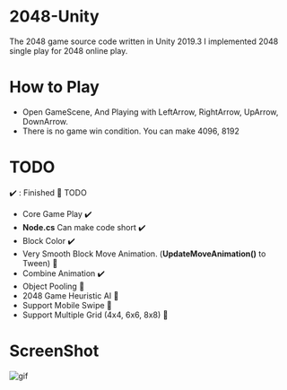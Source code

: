 # 2048-Unity
 The 2048 game source code written in Unity 2019.3
 I implemented 2048 single play for 2048 online play. 
 
# How to Play
 - Open GameScene, And Playing with LeftArrow, RightArrow, UpArrow, DownArrow. 
 - There is no game win condition. You can make 4096, 8192
# TODO 
 :heavy_check_mark: : Finished :small_orange_diamond: TODO

 * Core Game Play :heavy_check_mark: 
 * **Node.cs** Can make code short :heavy_check_mark:  
 * Block Color :heavy_check_mark:
 * Very Smooth Block Move Animation. (**UpdateMoveAnimation()** to Tween) :small_orange_diamond:
 * Combine Animation :heavy_check_mark:
 * Object Pooling :small_orange_diamond:
 * 2048 Game Heuristic AI :small_orange_diamond:
 * Support Mobile Swipe :small_orange_diamond:
 * Support Multiple Grid (4x4, 6x6, 8x8) :small_orange_diamond:
 
 # ScreenShot
![gif](https://github.com/shlifedev/2048-Unity/blob/master/app.gif?raw=true)


